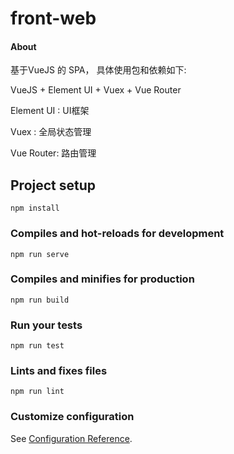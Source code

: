 # front-web

#### About

基于VueJS 的 SPA， 具体使用包和依赖如下:

VueJS + Element UI + Vuex + Vue Router

Element UI : UI框架

Vuex : 全局状态管理

Vue Router: 路由管理

## Project setup

```
npm install
```

### Compiles and hot-reloads for development
```
npm run serve
```

### Compiles and minifies for production
```
npm run build
```

### Run your tests
```
npm run test
```

### Lints and fixes files
```
npm run lint
```

### Customize configuration
See [Configuration Reference](https://cli.vuejs.org/config/).